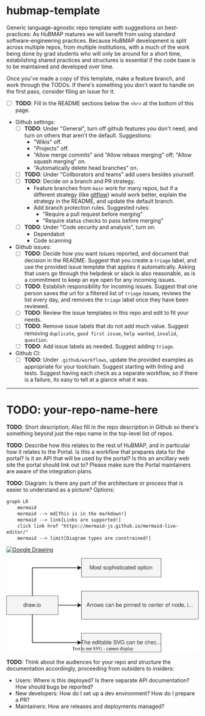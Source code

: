 # hubmap-template
Generic language-agnostic repo template with suggestions on best-practices:
As HuBMAP matures we will benefit from using standard software-engineering practices.
Because HuBMAP development is split across multiple repos, from multiple institutions,
with a much of the work being done by grad students who will only be around for a short time,
establishing shared practices and structures is essential if the code base is to be maintained and developed over time.

Once you've made a copy of this template, make a feature branch, and work through the TODOs.
If there's something you don't want to handle on the first pass, consider filing an issue for it. 

- [ ] **TODO**: Fill in the README sections below the `<hr>` at the bottom of this page.
- Github settings:
  - [ ] **TODO**: Under "General", turn off github features you don't need, and turn on others that aren't the default. Suggestions:
    - "Wikis" off.
    - "Projects" off.
    - "Allow merge commits" and "Allow rebase merging" off; "Allow squash merging" on.
    - "Automatically delete head branches" on.
  - [ ] **TODO**: Under "Collborators and teams" add users besides yourself.
  - [ ] **TODO**: Decide on a branch and PR strategy.
    - Feature branches from `main` work for many repos, but if a different strategy (like [gitflow](https://www.atlassian.com/git/tutorials/comparing-workflows/gitflow-workflow)) would work better, explain the strategy in the README, and update the default branch.
    - Add branch protection rules. Suggested rules:
      - "Require a pull request before merging"
      - "Require status checks to pass before merging"
  - [ ] **TODO**: Under "Code security and analysis", turn on:
    - Dependabot
    - Code scanning
- Github issues:
  - [ ] **TODO**: Decide how you want issues reported, and document that decision in the README. Suggest that you create a `triage` label, and use the provided issue template that applies it automatically. Asking that users go through the helpdesk or slack is also reasonable, as is a commitment to keep an eye open for any incoming issues.
  - [ ] **TODO**: Establish responsibility for incoming issues. Suggest that one person saves the url for a filtered list of `triage` issues, reviews the list every day, and removes the `triage` label once they have been reviewed.
  - [ ] **TODO**: Review the issue templates in this repo and edit to fit your needs.
  - [ ] **TODO**: Remove issue labels that do not add much value. Suggest removing `duplicate`, `good first issue`, `help wanted`, `invalid`, `question`.
  - [ ] **TODO**: Add issue labels as needed. Suggest adding `triage`.
- Github CI:
  - [ ] **TODO**: Under `.github/workflows`, update the provided examples as appropriate for your toolchain. Suggest starting with linting and tests. Suggest having each check as a separate workflow, so if there is a failure, its easy to tell at a glance what it was.

<hr>

# **TODO**: your-repo-name-here

**TODO**: Short description; Also fill in the repo description in Github so there's something beyond just the repo name in the top-level list of repos.

**TODO**: Describe how this relates to the rest of HuBMAP, and in particular how it relates to the Portal. Is this a workflow that prepares data for the portal? Is it an API that will be used by the portal? Is this an ancillary web site the portal should link out to? Please make sure the Portal maintainers are aware of the integration plans.

**TODO**: Diagram: Is there any part of the architecture or process that is easier to understand as a picture? Options:

```mermaid
graph LR
    mermaid
    mermaid --> md[This is in the markdown!]
    mermaid --> link[Links are supported!]
    click link href "https://mermaid-js.github.io/mermaid-live-editor/"
    mermaid --> limit[Diagram types are constrained!]
```

[![Google Drawing](https://docs.google.com/drawings/d/e/2PACX-1vQgMhQbVUk_PLGo8chvxONDchqtf7OwvKS0QUiihv4JhDy4-IuF0m5GZWl3nMwLB7CuJ5feDbgQPh73/pub?w=350)](https://docs.google.com/drawings/d/1rMHDXndMnuXXtqf6s387_Pa-T0UfgZCnenFOvQ5dsdQ/edit)

![draw.io](example-for-hubmap-template-repo.drawio.svg)

**TODO**: Think about the audiences for your repo and structure the documentation accordingly, proceeding from outsiders to insiders:
- Users: Where is this deployed? Is there separate API documentation? How should bugs be reported?
- New developers: How do I set up a dev environment? How do I prepare a PR?
- Maintainers: How are releases and deployments managed?